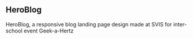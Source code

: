 ## HeroBlog
HeroBlog, a responsive blog landing page design made at SVIS for inter-school event Geek-a-Hertz
